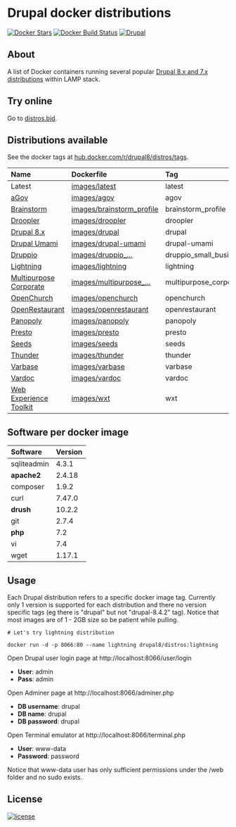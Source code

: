 # Drupal docker distributions

[![Docker Stars](https://img.shields.io/docker/stars/drupal8/distros.svg)]() [![Docker Build Status](https://img.shields.io/docker/build/drupal8/distros.svg)](https://hub.docker.com/r/drupal8/distros/builds/) [![Drupal](https://img.shields.io/badge/Drupal-project-green.svg)](https://www.drupal.org/)

## About

A list of Docker containers running several popular [Drupal 8.x and 7.x distributions](http://dgo.to/project_distribution) within LAMP stack.

## Try online

Go to [distros.bid](http://distros.bid/?utm_source=github&utm_medium=browser&utm_campaign=github_repo).

## Distributions available

See the docker tags at [hub.docker.com/r/drupal8/distros/tags](https://hub.docker.com/r/drupal8/distros/tags/).

| Name | Dockerfile | Tag |
|:---  |:---------- |:--- |
| Latest | [images/latest](https://github.com/theodorosploumis/drupal-docker-distros/blob/master/images/latest/Dockerfile/) | latest |
| [aGov](http://dgo.to/agov) | [images/agov](https://github.com/theodorosploumis/drupal-docker-distros/blob/master/images/agov/Dockerfile/) | agov |
| [Brainstorm](http://dgo.to/brainstorm_profile) | [images/brainstorm_profile](https://github.com/theodorosploumis/drupal-docker-distros/blob/master/images/brainstorm_profile/Dockerfile/) | brainstorm_profile |
| [Droopler](http://dgo.to/droopler) | [images/droopler](https://github.com/theodorosploumis/drupal-docker-distros/blob/master/images/droopler/Dockerfile/) | droopler |
| [Drupal 8.x](http://dgo.to/drupal) | [images/drupal](https://github.com/theodorosploumis/drupal-docker-distros/blob/master/images/drupal/Dockerfile/) | drupal |
| [Drupal Umami](http://dgo.to/drupal) | [images/drupal-umami](https://github.com/theodorosploumis/drupal-docker-distros/blob/master/images/drupal-umami/Dockerfile/) | drupal-umami |
| [Druppio](http://dgo.to/druppio_small_business_distribution) | [images/druppio_...](https://github.com/theodorosploumis/drupal-docker-distros/blob/master/images/druppio_small_business_distribution/Dockerfile/) | druppio_small_business_distribution |
| [Lightning](http://dgo.to/lightning) | [images/lightning](https://github.com/theodorosploumis/drupal-docker-distros/blob/master/images/lightning/Dockerfile/) | lightning | 8.x-3.100 |
| [Multipurpose Corporate](http://dgo.to/multipurpose_corporate_profile) | [images/multipurpose_...](https://github.com/theodorosploumis/drupal-docker-distros/blob/master/images/multipurpose_corporate_profile/Dockerfile/) | multipurpose_corporate_profile |
| [OpenChurch](http://dgo.to/openchurch) | [images/openchurch](https://github.com/theodorosploumis/drupal-docker-distros/blob/master/images/openchurch/Dockerfile/) | openchurch |
| [OpenRestaurant](http://dgo.to/openrestaurant) | [images/openrestaurant](https://github.com/theodorosploumis/drupal-docker-distros/blob/master/images/openrestaurant/Dockerfile/) | openrestaurant |
| [Panopoly](http://dgo.to/panopoly) | [images/panopoly](https://github.com/theodorosploumis/drupal-docker-distros/blob/master/images/panopoly/Dockerfile/) | panopoly |
| [Presto](http://dgo.to/presto) | [images/presto](https://github.com/theodorosploumis/drupal-docker-distros/blob/master/images/presto/Dockerfile/) | presto |
| [Seeds](http://dgo.to/seeds) | [images/seeds](https://github.com/theodorosploumis/drupal-docker-distros/blob/master/images/seeds/Dockerfile/) | seeds |
| [Thunder](http://dgo.to/thunder) | [images/thunder](https://github.com/theodorosploumis/drupal-docker-distros/blob/master/images/thunder/Dockerfile/) | thunder |
| [Varbase](http://dgo.to/varbase) | [images/varbase](https://github.com/theodorosploumis/drupal-docker-distros/blob/master/images/varbase/Dockerfile/) | varbase |
| [Vardoc](http://dgo.to/vardoc) | [images/vardoc](https://github.com/theodorosploumis/drupal-docker-distros/blob/master/images/vardoc/Dockerfile/) | vardoc |
| [Web Experience Toolkit](http://dgo.to/wxt) | [images/wxt](https://github.com/theodorosploumis/drupal-docker-distros/blob/master/images/wxt/Dockerfile/) | wxt |

## Software per docker image

| Software    | Version|
| :---        | :---   |
| sqliteadmin | 4.3.1  |
| **apache2** | 2.4.18 |
| composer    | 1.9.2  |
| curl        | 7.47.0 |
| **drush**   | 10.2.2 |
| git         | 2.7.4  |
| **php**     | 7.2    |
| vi          | 7.4    |
| wget        | 1.17.1 |

## Usage

Each Drupal distribution refers to a specific docker image tag.
Currently only 1 version is supported for each distribution and there no
version specific tags (eg there is "drupal" but not "drupal-8.4.2" tag). Notice that most images are of 1 - 2GB size so be patient while pulling.


```
# Let's try lightning distribution

docker run -d -p 8066:80 --name lightning drupal8/distros:lightning

```


Open Drupal user login page at http://localhost:8066/user/login

- **User**: admin
- **Pass**: admin

Open Adminer page at http://localhost:8066/adminer.php

- **DB username**: drupal
- **DB name**: drupal
- **DB password**: drupal

Open Terminal emulator at http://localhost:8066/terminal.php

- **User**: www-data
- **Password**: password

Notice that www-data user has only sufficient permissions under the /web folder and no sudo exists.

## License

[![license](https://img.shields.io/github/license/theodorosploumis/drupal-docker-distros.svg)](https://github.com/theodorosploumis/drupal-docker-distros/blob/master/LICENSE)
